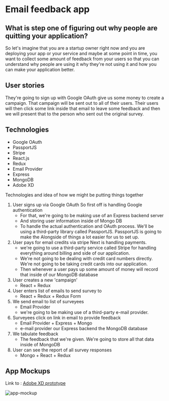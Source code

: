# Email feedback app

## What is step one of figuring out why people are quitting your application?
So let's imagine that you are a startup owner right now and you are deploying your app or your service
and maybe at some point in time, you want to collect some amount of feedback from your users so that
you can understand why people are using it why they're not using it and how you can make your application better.

## User stories
They're going to sign up with Google OAuth give us some money to create a campaign. That campaign will be sent out to all of their users.  Their users will then click some link inside that email to leave some feedback and then we will present that to the person who sent out the original survey.

## Technologies
* Google OAuth
* PassportJS
* Stripe
* React.js
* Redux
* Email Provider
* Express
* MongoDB
* Adobe XD

Technologies and idea of how we might be putting things together
1. User signs up via Google OAuth So first off is handling Google authentication 
    * For that, we're going to be making use of an Express backend server 
    * And storing user information inside of Mongo DB 
    * To handle the actual authentication and OAuth process. We'll be using a third-party library called PassportJS. PassportJS is going to make the Alongside of things a lot easier for us to set up.
2. User pays for email credits via stripe Next is handling payments.
    * we're going to use a third-party service called Stripe for handling everything around billing and side of our application.
    * We're not going to be dealing with credit card numbers directly. We're not going to be taking credit cards into our application.
    * Then whenever a user pays up some amount of money will record that inside of our MongoDB database
3. User creates a new 'campaign'
    * React + Redux
4. User enters list of emails to send survey to
    * React + Redux + Redux Form
5. We send email to list of surveyees
    * Email Provider
    * we're going to be making use of a third-party e-mail provider.
6. Surveyees click on link in email to provide feedback
    * Email Provider + Express + Mongo
    * e-mail provider our Express backend the MongoDB database
7. We tabulate feedback
    * The feedback that we're given. We're going to store all that data inside of MongoDB
8. User can see the report of all survey responses
    * Mongo + React + Redux


## App Mockups
Link to : <a href="https://xd.adobe.com/view/fb8e211b-afac-4228-5e2d-e2e17581a6b6-8dbf/" target="_blank">Adobe XD prototype</a>

![app-mockup](EmailyApp.gif "app-mockup")